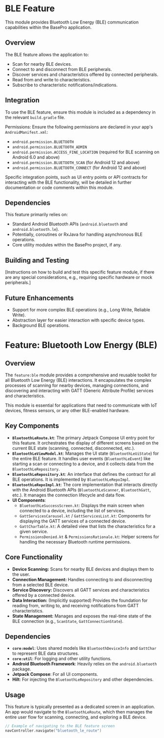 # BLE Feature

This module provides Bluetooth Low Energy (BLE) communication capabilities within the BasePro
application.

## Overview

The BLE feature allows the application to:

- Scan for nearby BLE devices.
- Connect to and disconnect from BLE peripherals.
- Discover services and characteristics offered by connected peripherals.
- Read from and write to characteristics.
- Subscribe to characteristic notifications/indications.

## Integration

To use the BLE feature, ensure this module is included as a dependency in the relevant
`build.gradle` file.

Permissions:
Ensure the following permissions are declared in your app's `AndroidManifest.xml`:

- `android.permission.BLUETOOTH`
- `android.permission.BLUETOOTH_ADMIN`
- `android.permission.ACCESS_FINE_LOCATION` (required for BLE scanning on Android 6.0 and above)
- `android.permission.BLUETOOTH_SCAN` (for Android 12 and above)
- `android.permission.BLUETOOTH_CONNECT` (for Android 12 and above)

Specific integration points, such as UI entry points or API contracts for interacting with the BLE
functionality, will be detailed in further documentation or code comments within this module.

## Dependencies

This feature primarily relies on:

- Standard Android Bluetooth APIs (`android.bluetooth` and `android.bluetooth.le`).
- Potentially, coroutines or RxJava for handling asynchronous BLE operations.
- Core utility modules within the BasePro project, if any.

## Building and Testing

[Instructions on how to build and test this specific feature module, if there are any special considerations, e.g., requiring specific hardware or mock peripherals.]

## Future Enhancements

- Support for more complex BLE operations (e.g., Long Write, Reliable Write).
- Abstraction layer for easier interaction with specific device types.
- Background BLE operations.

# Feature: Bluetooth Low Energy (BLE)

## Overview

The `feature:ble` module provides a comprehensive and reusable toolkit for all Bluetooth Low
Energy (BLE) interactions. It encapsulates the complex processes of scanning for nearby devices,
managing connections, and discovering and interacting with GATT (Generic Attribute Profile) services
and characteristics.

This module is essential for applications that need to communicate with IoT devices, fitness
sensors, or any other BLE-enabled hardware.

## Key Components

- **`BluetoothLeRoute.kt`**: The primary Jetpack Compose UI entry point for this feature. It
  orchestrates the display of different screens based on the current BLE state (scanning, connected,
  disconnected, etc.).
- **`BluetoothLeViewModel.kt`**: Manages the UI state (`BluetoothLeUiState`) for the entire BLE
  feature. It handles user events (`BluetoothLeEvent`) like starting a scan or connecting to a
  device, and it collects data from the `BluetoothLeRepository`.
- **`BluetoothLeRepository.kt`**: An interface that defines the contract for all BLE operations. It
  is implemented by `BluetoothLeRepoImpl`.
- **`BluetoothLeRepoImpl.kt`**: The core implementation that interacts directly with the Android
  Bluetooth APIs (`BluetoothLeScanner`, `BluetoothGatt`, etc.). It manages the connection lifecycle
  and data flow.
- **UI Components**:
    - `BluetoothLeSuccessScreen.kt`: Displays the main screen when connected to a device, including
      the list of services.
    - `GattServicesCarousel.kt` / `GattServicesList.kt`: Components for displaying the GATT services
      of a connected device.
    - `GattCharTable.kt`: A detailed view that lists the characteristics for a given service.
    - `PermissionsDenied.kt` & `PermissionsRationale.kt`: Helper screens for handling the necessary
      Bluetooth runtime permissions.

## Core Functionality

- **Device Scanning:** Scans for nearby BLE devices and displays them to the user.
- **Connection Management:** Handles connecting to and disconnecting from a selected BLE device.
- **Service Discovery:** Discovers all GATT services and characteristics offered by a connected
  device.
- **Data Interaction:** (Implicitly supported) Provides the foundation for reading from, writing to,
  and receiving notifications from GATT characteristics.
- **State Management:** Manages and exposes the real-time state of the BLE connection (e.g.,
  `ScanState`, `GattConnectionState`).

## Dependencies

- **`core:model`**: Uses shared models like `BluetoothDeviceInfo` and `GattChar` to represent BLE
  data structures.
- **`core:util`**: For logging and other utility functions.
- **Android Bluetooth Framework**: Heavily relies on the `android.bluetooth` package.
- **Jetpack Compose**: For all UI components.
- **Hilt**: For injecting the `BluetoothLeRepository` and other dependencies.

## Usage

This feature is typically presented as a dedicated screen in an application. An app would navigate
to the `BluetoothLeRoute`, which then manages the entire user flow for scanning, connecting, and
exploring a BLE device.

```kotlin
// Example of navigating to the BLE feature screen
navController.navigate("bluetooth_le_route")

